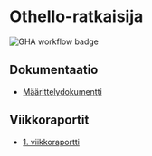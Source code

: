 # Othello-ratkaisija

![GHA workflow badge](https://github.com/ahavunen/othello-ratkaisija/workflows/CI/badge.svg)

## Dokumentaatio

- [Määrittelydokumentti](https://github.com/annehavunen/othello-ratkaisija/blob/master/dokumentaatio/maarittelydokumentti.md)

## Viikkoraportit

- [1. viikkoraportti](https://github.com/annehavunen/othello-ratkaisija/blob/master/dokumentaatio/viikkoraportti1.md)
